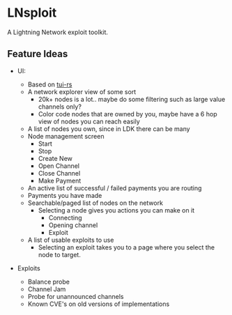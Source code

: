 # LNsploit

A Lightning Network exploit toolkit.

## Feature Ideas

- UI:
  - Based on [tui-rs](https://github.com/fdehau/tui-rs)
  - A network explorer view of some sort
    - 20k+ nodes is a lot.. maybe do some filtering such as large value channels only?
    - Color code nodes that are owned by you, maybe have a 6 hop view of nodes you can reach easily
  - A list of nodes you own, since in LDK there can be many
  - Node management screen
    - Start
    - Stop
    - Create New
    - Open Channel
    - Close Channel
    - Make Payment
  - An active list of successful / failed payments you are routing
  - Payments you have made
  - Searchable/paged list of nodes on the network
    - Selecting a node gives you actions you can make on it
      - Connecting
      - Opening channel
      - Exploit
  - A list of usable exploits to use
    - Selecting an exploit takes you to a page where you select the node to target.


- Exploits
  - Balance probe
  - Channel Jam
  - Probe for unannounced channels
  - Known CVE's on old versions of implementations
